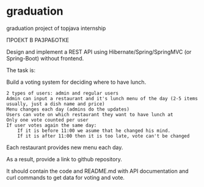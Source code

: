 # graduation
graduation project of topjava internship

ПРОЕКТ В РАЗРАБОТКЕ

Design and implement a REST API using Hibernate/Spring/SpringMVC (or Spring-Boot) without frontend.

The task is:

Build a voting system for deciding where to have lunch.

    2 types of users: admin and regular users
    Admin can input a restaurant and it's lunch menu of the day (2-5 items usually, just a dish name and price)
    Menu changes each day (admins do the updates)
    Users can vote on which restaurant they want to have lunch at
    Only one vote counted per user
    If user votes again the same day:
        If it is before 11:00 we asume that he changed his mind.
        If it is after 11:00 then it is too late, vote can't be changed

Each restaurant provides new menu each day.

As a result, provide a link to github repository.

It should contain the code and README.md with API documentation and curl commands to get data for voting and vote.
